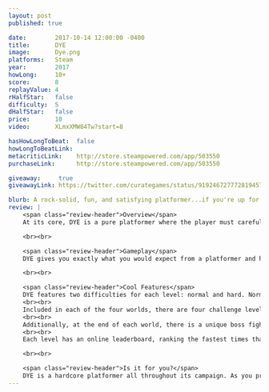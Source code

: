 ```yaml
---
layout: post
published: true

date:        2017-10-14 12:00:00 -0400
title:       DYE
image:       Dye.png
platforms:   Steam
year:        2017
howLong:     10+
score:       8
replayValue: 4
rHalfStar:   false
difficulty:  5
dHalfStar:   false
price:       10
video:       XLmxXMW84Tw?start=8

hasHowLongToBeat:  false
howLongToBeatLink:
metacriticLink:    http://store.steampowered.com/app/503550
purchaseLink:      http://store.steampowered.com/app/503550

giveaway:     true
giveawayLink: https://twitter.com/curategames/status/919246727772819457

blurb: A rock-solid, fun, and satisfying platformer...if you're up for a challenge.
review: |
    <span class="review-header">Overview</span>
    At its core, DYE is a pure platformer where the player must carefully run and jump through various levels with different types of platforms and enemies. The player controls a small character, Hue, who can jump and float across levels, trying to collect as many of the collectibles (Pigments) as possible before reaching the exit. The Pigments give color to each (originally gray) level and don't have any effect on the gameplay. As the levels themselves get increasingly difficult, the locations of the Pigments are put in more devious locations. The player needs to collect some number of Pigments in order to unlock more levels -- so it's vital that the player collects Pigments along the way to the exit. With fourteen levels per world, and four worlds in total, DYE keeps throwing in more challenging obstacles and more interesting level designs that will you keep you coming back. Although the art-style is simple and only varies slightly between worlds, it's still well-done and fits with the platforming theme. The music is upbeat and sounds great, fitting perfectly with the fast-paced action of the game.

    <br><br>

    <span class="review-header">Gameplay</span>
    DYE gives you exactly what you would expect from a platformer and handles each aspect wonderfully. Each action you can make is very responsive, offering tight controls that make for a strong platformer. As you're running, wall-jumping, and floating around levels, the movement starts to click, and those precise jumps feel natural. Each level consists of various obstacles, with plenty of static spikes, moving spikes, and jumping enemies. There are a variety of different platforms, like mine carts that move when you jump in them, platforms that move only when you stand on them, and ice platforms that melt if you're on fire. All of these ideas build up into more complex, tougher levels as you progress through the game. Trying to work your way through a level is a challenge by itself, and adding on the fact that you need to collect Pigments found in dangerous locations makes this game extremely challenging. You'll die a lot, but thanks to checkpoints within the level and quick load times, you'll keep coming bac.

    <br><br>

    <span class="review-header">Cool Features</span>
    DYE features two difficulties for each level: normal and hard. Normal mode has checkpoints throughout levels and is already a good challenge. Hard mode removes these checkpoints and adds in obstacles -- most likely at the exact spots you utilized in normal mode -- that make each level extremely difficult.
    <br><br>
    Included in each of the four worlds, there are four challenge levels which have you collect 100 "dust", with every 20 "dust" giving you one Pigment. These levels are similar to the regular levels -- tough, precision platforming -- but adds a nice change of pace by giving you a different goal to reach.
    <br><br>
    Additionally, at the end of each world, there is a unique boss fight, requiring some quick-thinking and fast-paced movement if you want to come out on top.
    <br><br>
    Each level has an online leaderboard, ranking the fastest times that the level was completed in.

    <br><br>

    <span class="review-header">Is it for you?</span>
    DYE is a hardcore platformer all throughout its campaign. As you progress, the levels get more difficult and force you to learn through trial and error. If you aren't afraid of a challenge and don't mind dying countless times, then you'll have some fun. The game does a good job of building up its platforming elements, introducing you to new obstacles and new ideas. The level design is fantastic, with every platform carefully placed to give a smooth experience, built quite well for speed-running. DYE doesn't try to stand out with any one-of-a-kind ideas, but instead puts to use a slew of platforming elements to make a rock-solid, tough platformer.
---
```

